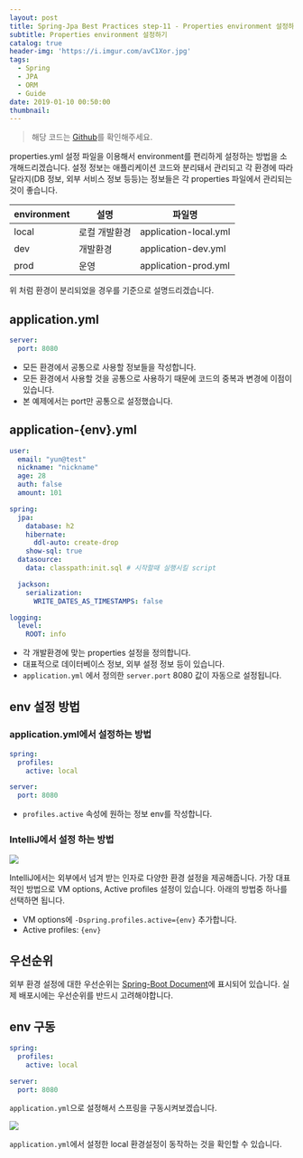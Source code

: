 ```yaml
---
layout: post
title: Spring-Jpa Best Practices step-11 - Properties environment 설정하기
subtitle: Properties environment 설정하기
catalog: true
header-img: 'https://i.imgur.com/avC1Xor.jpg'
tags:
  - Spring
  - JPA
  - ORM
  - Guide
date: 2019-01-10 00:50:00
thumbnail:
---
```


> 해당 코드는 [Github](https://github.com/cheese10yun/spring-jpa-best-practices)를 확인해주세요.

properties.yml 설정 파일을 이용해서 environment를 편리하게 설정하는 방법을 소개해드리겠습니다. 설정 정보는 애플리케이션 코드와 분리돼서 관리되고 각 환경에 따라 달라지(DB 정보, 외부 서비스 정보 등등)는 정보들은 각 properties 파일에서 관리되는 것이 좋습니다.


| environment | 설명      | 파일명                   |
| ----------- | ------- | --------------------- |
| local       | 로컬 개발환경 | application-local.yml |
| dev         | 개발환경    | application-dev.yml   |
| prod        | 운영      | application-prod.yml  |
위 처럼 환경이 분리되었을 경우를 기준으로 설명드리겠습니다.


## application.yml
```yml
server:
  port: 8080
```
* 모든 환경에서 공통으로 사용할 정보들을 작성합니다.
* 모든 환경에서 사용할 것을 공통으로 사용하기 때문에 코드의 중복과 변경에 이점이 있습니다.
* 본 예제에서는 port만 공통으로 설정했습니다.

## application-{env}.yml

```yml
user:
  email: "yun@test"
  nickname: "nickname"
  age: 28
  auth: false
  amount: 101

spring:
  jpa:
    database: h2
    hibernate:
      ddl-auto: create-drop
    show-sql: true
  datasource:
    data: classpath:init.sql # 시작할때 실행시킬 script

  jackson:
    serialization:
      WRITE_DATES_AS_TIMESTAMPS: false

logging:
  level:
    ROOT: info
```
* 각 개발환경에 맞는 properties 설정을 정의합니다.
* 대표적으로 데이터베이스 정보, 외부 설정 정보 등이 있습니다.
* `application.yml` 에서 정의한 `server.port` 8080 값이 자동으로 설정됩니다.

## env 설정 방법

### application.yml에서 설정하는 방법
```yml
spring:
  profiles:
    active: local

server:
  port: 8080
```
* `profiles.active` 속성에 원하는 정보 env를 작성합니다.

### IntelliJ에서 설정 하는 방법
![](https://github.com/cheese10yun/spring-jpa-best-practices/raw/master/images/intellij-properties.png)

IntelliJ에서는 외부에서 넘겨 받는 인자로 다양한 환경 설정을 제공해줍니다. 가장 대표적인 방법으로 VM options, Active profiles 설정이 있습니다. 아래의 방법중 하나를 선택하면 됩니다.

* VM options에 `-Dspring.profiles.active={env}` 추가합니다.
* Active profiles: `{env}` 


## 우선순위
외부 환경 설정에 대한 우선순위는 [Spring-Boot Document](https://docs.spring.io/spring-boot/docs/current/reference/html/boot-features-external-config.html#boot-features-external-config)에 표시되어 있습니다. 실제 배포시에는 우선순위를 반드시 고려해야합니다. 

## env 구동
```yml
spring:
  profiles:
    active: local

server:
  port: 8080
```
`application.yml`으로 설정해서 스프링을 구동시켜보겠습니다.

![](https://github.com/cheese10yun/spring-jpa-best-practices/raw/master/images/spring-profile.png)

`application.yml`에서 설정한 local 환경설정이 동작하는 것을 확인할 수 있습니다.